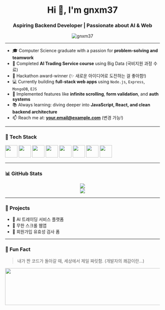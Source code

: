 <h1 align="center">Hi 👋, I'm gnxm37</h1>
<h3 align="center">Aspiring Backend Developer | Passionate about AI & Web</h3>

<p align="center">
  <img src="https://komarev.com/ghpvc/?username=gnxm37&label=Profile%20views&color=0e75b6&style=flat" alt="gnxm37" />
</p>

---

- 🎓 Computer Science graduate with a passion for **problem-solving and teamwork**
- 🧠 Completed **AI Trading Service course** using Big Data (국비지원 과정 수료)
- 🏅 Hackathon award-winner (✨ 새로운 아이디어로 도전하는 걸 좋아함!)
- 💻 Currently building **full-stack web apps** using `Node.js`, `Express`, `MongoDB`, `EJS`
- 🔁 Implemented features like **infinite scrolling**, **form validation**, and **auth systems**
- 📚 Always learning: diving deeper into **JavaScript, React, and clean backend architecture**
- 📫 Reach me at: **your.email@example.com** (변경 가능!)

---

### 🚀 Tech Stack

<p align="left">
  <img src="https://cdn.jsdelivr.net/gh/devicons/devicon/icons/python/python-original.svg" width="40" height="40" />
  <img src="https://cdn.jsdelivr.net/gh/devicons/devicon/icons/java/java-original.svg" width="40" height="40" />
  <img src="https://cdn.jsdelivr.net/gh/devicons/devicon/icons/javascript/javascript-original.svg" width="40" height="40" />
  <img src="https://cdn.jsdelivr.net/gh/devicons/devicon/icons/html5/html5-original.svg" width="40" height="40" />
  <img src="https://cdn.jsdelivr.net/gh/devicons/devicon/icons/css3/css3-original.svg" width="40" height="40" />
  <img src="https://cdn.jsdelivr.net/gh/devicons/devicon/icons/nodejs/nodejs-original.svg" width="40" height="40" />
  <img src="https://cdn.jsdelivr.net/gh/devicons/devicon/icons/express/express-original.svg" width="40" height="40" />
  <img src="https://cdn.jsdelivr.net/gh/devicons/devicon/icons/mongodb/mongodb-original.svg" width="40" height="40" />
</p>

---

### 📊 GitHub Stats

<p align="center">
  <img src="https://github-readme-stats.vercel.app/api?username=gnxm37&show_icons=true&theme=tokyonight" />
  <br/>
  <img src="https://github-readme-streak-stats.herokuapp.com/?user=gnxm37&theme=tokyonight" />
</p>

---

### 🧩 Projects

- 🔹 AI 트레이딩 서비스 플랫폼
- 🔹 무한 스크롤 웹앱
- 🔹 회원가입 유효성 검사 폼

---

### 💬 Fun Fact
> 내가 짠 코드가 돌아갈 때, 세상에서 제일 짜릿함. (개발자의 쾌감이란...)


<a href="https://www.gitanimals.org/en_US?utm_medium=image&utm_source=gnxm37&utm_content=line">
  <img
    src="https://render.gitanimals.org/lines/gnxm37?pet-id=703527561344648045"
    width="600"
    height="120"
  />
</a>
  
